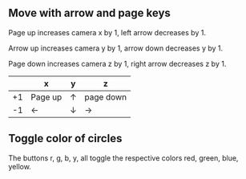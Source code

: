 ## Move with arrow and page keys
Page up increases camera x by 1, left arrow decreases by 1.

Arrow up increases camera y by 1, arrow down decreases y by 1.

Page down increases camera z by 1, right arrow decreases z by 1.


|    | x       | y | z
|----|---------|---|---
| +1 | Page up | ↑ | page down
| -1 | ←       | ↓ | →

## Toggle color of circles
The buttons r, g, b, y, all toggle the respective colors red, green, blue, yellow.
